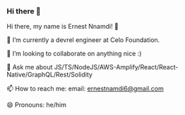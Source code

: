 
### Hi there 👋
Hi there, my name is Ernest Nnamdi! 👋


🌱 I’m currently a devrel engineer at Celo Foundation.

👯 I’m looking to collaborate on anything nice :)

💬 Ask me about JS/TS/NodeJS/AWS-Amplify/React/React-Native/GraphQL/Rest/Solidity

📫 How to reach me: email: ernestnamdi6@gmail.com

😄 Pronouns: he/him

